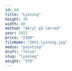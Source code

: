 ```yaml
---
id: 60
title: "Lysning"
height: 30
width: 40
method: "Akryl på lærred"
year: 2021
price: "2100"
fileName: "2021-lysning.jpg"
medie: "painting"
draft: "false"
slug: "lysning"
weight: "370"
---
```

